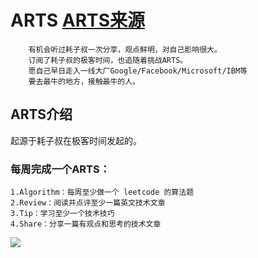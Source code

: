 # ARTS <a href="https://www.zhihu.com/question/301150832">ARTS来源</a>
```
    有机会听过耗子叔一次分享，观点鲜明，对自己影响很大。
    订阅了耗子叔的极客时间，也追随着挑战ARTS。
    愿自己早日走入一线大厂Google/Facebook/Microsoft/IBM等
    要去最牛的地方，接触最牛的人。
```
## ARTS介绍
起源于耗子叔在极客时间发起的。
### 每周完成一个ARTS：
    1.Algorithm：每周至少做一个 leetcode 的算法题
    2.Review：阅读并点评至少一篇英文技术文章
    3.Tip：学习至少一个技术技巧
    4.Share：分享一篇有观点和思考的技术文章

<a href="https://996.icu"><img src="https://img.shields.io/badge/link-996.icu-red.svg"></a>
